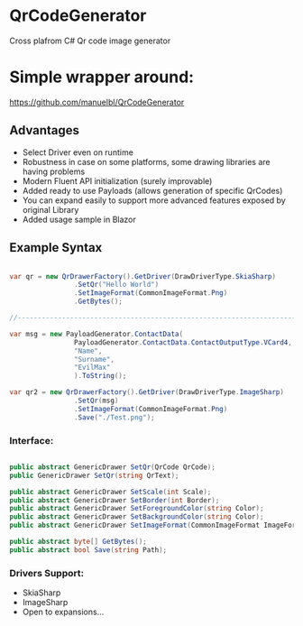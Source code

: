 # QrCodeGenerator
Cross plafrom C# Qr code image generator

# Simple wrapper around:
https://github.com/manuelbl/QrCodeGenerator

## Advantages
* Select Driver even on runtime
* Robustness in case on some platforms, some drawing libraries are having problems
* Modern Fluent API initialization (surely improvable)
* Added ready to use Payloads (allows generation of specific QrCodes)
* You can expand easily to support more advanced features exposed by original Library
* Added usage sample in Blazor

## Example Syntax

```csharp

var qr = new QrDrawerFactory().GetDriver(DrawDriverType.SkiaSharp)
                .SetQr("Hello World")
                .SetImageFormat(CommonImageFormat.Png)
                .GetBytes();

//------------------------------------------------------------------------------------

var msg = new PayloadGenerator.ContactData(
                PayloadGenerator.ContactData.ContactOutputType.VCard4,
                "Name",
                "Surname",
                "EvilMax"
                ).ToString();

var qr2 = new QrDrawerFactory().GetDriver(DrawDriverType.ImageSharp)
                .SetQr(msg)
                .SetImageFormat(CommonImageFormat.Png)
                .Save("./Test.png");

```

### Interface:

```csharp

public abstract GenericDrawer SetQr(QrCode QrCode);
public GenericDrawer SetQr(string QrText);

public abstract GenericDrawer SetScale(int Scale);
public abstract GenericDrawer SetBorder(int Border);
public abstract GenericDrawer SetForegroundColor(string Color);
public abstract GenericDrawer SetBackgroundColor(string Color);
public abstract GenericDrawer SetImageFormat(CommonImageFormat ImageFormat);

public abstract byte[] GetBytes();
public abstract bool Save(string Path);

```

### Drivers Support: 
* SkiaSharp
* ImageSharp
* Open to expansions...
